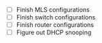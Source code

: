 - [ ] Finish MLS configurations
- [ ] Finish switch configurations
- [ ] Finish router configurations
- [ ] Figure out DHCP snooping
